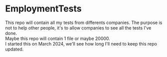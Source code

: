 # EmploymentTests
This repo will contain all my tests from differents companies. The purpose is not to help other people, it's to allow companies to see all the tests I've done.  
Maybe this repo will contain 1 file or maybe 20000.  
I started this on March 2024, we'll see how long I'll need to keep this repo updated.
